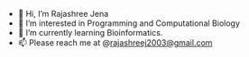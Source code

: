- 👋 Hi, I’m Rajashree Jena
- 👀 I’m interested in Programming and Computational Biology
- 🌱 I’m currently learning Bioinformatics.
- 📫 Please reach me at @rajashreej2003@gmail.com
